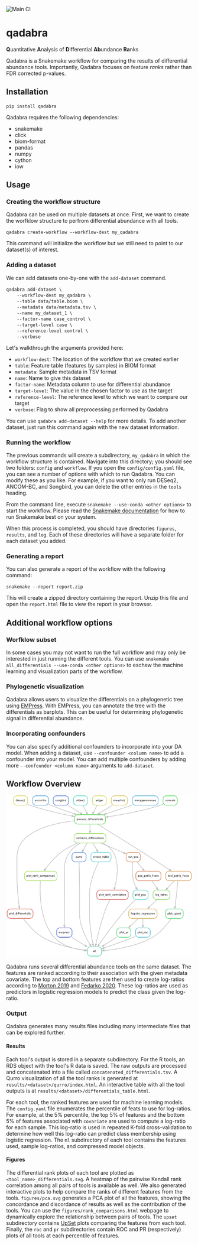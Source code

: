 ![Main CI](https://github.com/gibsramen/qadabra/actions/workflows/main.yml/badge.svg)

# qadabra

**Q**uantitative **A**nalysis of **D**ifferential **Ab**undance **Ra**nks

Qadabra is a Snakemake workflow for comparing the results of differential abundance tools.
Importantly, Qadabra focuses on feature *ranks* rather than FDR corrected p-values.

## Installation

```
pip install qadabra
```

Qadabra requires the following dependencies:

* snakemake
* click
* biom-format
* pandas
* numpy
* cython
* iow

## Usage

### Creating the workflow structure

Qadabra can be used on multiple datasets at once.
First, we want to create the worfklow structure to perfrom differential abundance with all tools.

```
qadabra create-workflow --workflow-dest my_qadabra
```

This command will initialize the workflow but we still need to point to our dataset(s) of interest.

### Adding a dataset

We can add datasets one-by-one with the `add-dataset` command.

```
qadabra add-dataset \
    --workflow-dest my_qadabra \
    --table data/table.biom \
    --metadata data/metadata.tsv \
    --name my_dataset_1 \
    --factor-name case_control \
    --target-level case \
    --reference-level control \
    --verbose
```

Let's walkthrough the arguments provided here:

* `workflow-dest`: The location of the workflow that we created earlier
* `table`: Feature table (features by samples) in BIOM format
* `metadata`: Sample metadata in TSV format
* `name`: Name to give this dataset
* `factor-name`: Metadata column to use for differential abundance
* `target-level`: The value in the chosen factor to use as the target
* `reference-level`: The reference level to which we want to compare our target
* `verbose`: Flag to show all preprocessing performed by Qadabra

You can use `qadabra add-dataset --help` for more details.
To add another dataset, just run this command again with the new dataset information.

### Running the workflow

The previous commands will create a subdirectory, `my_qadabra` in which the workflow structure is contained.
Navigate into this directory; you should see two folders: `config` and `workflow`.
If you open the `config/config.yaml` file, you can see a number of options with which to run Qadabra.
You can modify these as you like.
For example, if you want to only run DESeq2, ANCOM-BC, and Songbird, you can delete the other entries in the `tools` heading.

From the command line, execute `snakemake --use-conda <other options>` to start the workflow.
Please read the [Snakemake documentation](https://snakemake.readthedocs.io/en/stable/executing/cli.html) for how to run Snakemake best on your system.

When this process is completed, you should have directories `figures`, `results`, and `log`.
Each of these directories will have a separate folder for each dataset you added.

### Generating a report

You can also generate a report of the workflow with the following command:

```
snakemake --report report.zip
```

This will create a zipped directory containing the report.
Unzip this file and open the `report.html` file to view the report in your browser.

## Additional workflow options

### Worfklow subset

In some cases you may not want to run the full workflow and may only be interested in just running the different tools.
You can use `snakemake all_differentials --use-conda <other options>` to eschew the machine learning and visualization parts of the workflow.

### Phylogenetic visualization

Qadabra allows users to visualize the differentials on a phylogenetic tree using [EMPress](https://journals.asm.org/doi/10.1128/mSystems.01216-20).
With EMPress, you can annotate the tree with the differentials as barplots.
This can be useful for determining phylogenetic signal in differential abundance.

### Incorporating confounders

You can also specify additional confounders to incorporate into your DA model.
When adding a dataset, use `--confounder <column name>` to add a confounder into your model.
You can add multiple confounders by adding more `--confounder <column name>` arguments to `add-dataset`.

## Workflow Overview

![rulegraph](imgs/rule_graph.png)

Qadabra runs several differential abundance tools on the same dataset.
The features are ranked according to their association with the given metadata covariate.
The top and bottom features are then used to create log-ratios according to [Morton 2019](https://doi.org/10.1038/s41467-019-10656-5) and [Fedarko 2020](https://github.com/biocore/qurro).
These log-ratios are used as predictors in logistic regression models to predict the class given the log-ratio.

### Output

Qadabra generates many results files including many intermediate files that can be explored further.

#### Results

Each tool's output is stored in a separate subdirectory.
For the R tools, an RDS object with the tool's R data is saved.
The raw outputs are processed and concatenated into a file called `concatenated_differentials.tsv`.
A Qurro visualization of all the tool ranks is generated at `results/<dataset>/qurro/index.html`.
An interactive table with all the tool outputs is at `results/<dataset>/differentials_table.html`.

For each tool, the ranked features are used for machine learning models.
The `config.yaml` file enumerates the percentile of feats to use for log-ratios.
For example, at the 5% percentile, the top 5% of features and the bottom 5% of features associated with `covariate` are used to compute a log-ratio for each sample.
This log-ratio is used in repeated K-fold cross-validation to determine how well this log-ratio can predict class membership using logistic regression.
The `ml` subdirectory of each tool contains the features used, sample log-ratios, and compressed model objects.

#### Figures

The differential rank plots of each tool are plotted as `<tool_name>_differentials.svg`.
A heatmap of the pairwise Kendall rank correlation among all pairs of tools is available as well.
We also generated interactive plots to help compare the ranks of different features from the tools.
`figures/pca.svg` generates a PCA plot of all the features, showing the concordance and discordance of results as well as the contribution of the tools.
You can use the `figures/rank_comparisons.html` webpage to dynamically explore the relationship between pairs of tools.
The `upset` subdirectory contains [UpSet](https://doi.org/10.1109%2FTVCG.2014.2346248) plots comparing the features from each tool.
Finally, the `roc` and `pr` subdirectories contain ROC and PR (respectively) plots of all tools at each percentile of features.
